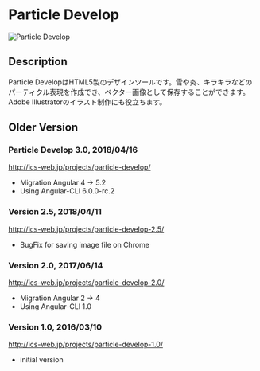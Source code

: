 # Particle Develop

![Particle Develop](https://ics.media/wp-content/uploads/2016/01/160125_particle_develop.png)

## Description

Particle DevelopはHTML5製のデザインツールです。雪や炎、キラキラなどのパーティクル表現を作成でき、ベクター画像として保存することができます。Adobe Illustratorのイラスト制作にも役立ちます。

## Older Version

### Particle Develop 3.0, 2018/04/16
http://ics-web.jp/projects/particle-develop/

- Migration Angular 4 -> 5.2
- Using Angular-CLI 6.0.0-rc.2

### Version 2.5, 2018/04/11
http://ics-web.jp/projects/particle-develop-2.5/

- BugFix for saving image file on Chrome 

### Version 2.0, 2017/06/14
http://ics-web.jp/projects/particle-develop-2.0/

- Migration Angular 2 -> 4
- Using Angular-CLI 1.0


### Version 1.0, 2016/03/10

http://ics-web.jp/projects/particle-develop-1.0/

- initial version
